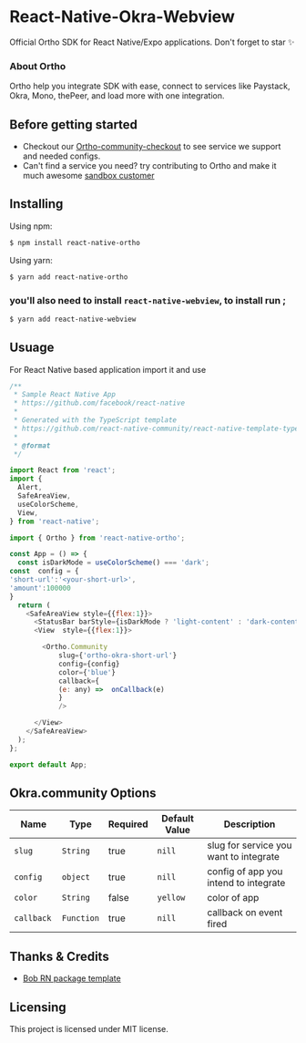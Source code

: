 
# React-Native-Okra-Webview
Official Ortho SDK for React Native/Expo applications. Don't forget to star ✨

### About Ortho
Ortho help you integrate SDK with ease, connect to services like Paystack, Okra, Mono, thePeer, and load more with one integration.

 ## Before getting started
- Checkout our [Ortho-community-checkout](https://github.com/OrthoHQ/ortho-community-checkout) to see service we support and needed configs.
- Can't find a service you need? try contributing to Ortho and make it much awesome [sandbox customer](https://github.com/OrthoHQ/ortho-community-checkout/blob/main/contributing.md)
## Installing

Using npm:

```bash
$ npm install react-native-ortho
```

Using yarn:

```bash
$ yarn add react-native-ortho
```
### you'll also need to install `react-native-webview`, to install run ;

```bash
$ yarn add react-native-webview
```

## Usuage
For React Native based application import it and use
```js
/**
 * Sample React Native App
 * https://github.com/facebook/react-native
 *
 * Generated with the TypeScript template
 * https://github.com/react-native-community/react-native-template-typescript
 *
 * @format
 */

import React from 'react';
import {
  Alert,
  SafeAreaView,
  useColorScheme,
  View,
} from 'react-native';

import { Ortho } from 'react-native-ortho';

const App = () => {
  const isDarkMode = useColorScheme() === 'dark';
const  config = {
'short-url':'<your-short-url>',
'amount':100000
}
  return (
    <SafeAreaView style={{flex:1}}>
      <StatusBar barStyle={isDarkMode ? 'light-content' : 'dark-content'} />
      <View  style={{flex:1}}>

        <Ortho.Community
			slug={'ortho-okra-short-url'}
			config={config}
			color={'blue'}
			callback={
			(e: any) =>  onCallback(e)
			}
			/>

      </View>
    </SafeAreaView>
  );
};

export default App;
```


## Okra.community Options

|Name                   | Type           | Required            | Default Value       | Description         |
|-----------------------|----------------|---------------------|---------------------|---------------------|
|  `slug `            | `String`       | true                |     `nill`                | slug for service you want to integrate
|  `config `               | `object`       | true                |    `nill`                 | config of app you intend to integrate
|  `color `             | `String`       | false                |          `yellow`           | color of app
|  `callback `               | `Function`       | true               |`nill`         | callback on event fired


## Thanks & Credits
- [Bob RN package template](https://github.com/callstack/react-native-builder-bob)

## Licensing

This project is licensed under MIT license.
